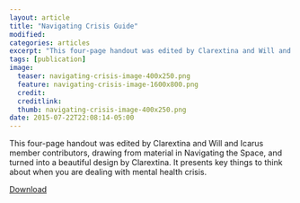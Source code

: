 ```yaml
---
layout: article
title: "Navigating Crisis Guide"
modified:
categories: articles
excerpt: "This four-page handout was edited by Clarextina and Will and Icarus member contributors, drawing from material in Navigating the Space, and turned into a beautiful design by Clarextina. It presents key things to think about when you are dealing with mental health crisis."
tags: [publication]
image:
  teaser: navigating-crisis-image-400x250.png
  feature: navigating-crisis-image-1600x800.png
  credit: 
  creditlink: 
  thumb: navigating-crisis-image-400x250.png
date: 2015-07-22T22:08:14-05:00
---
```


This four-page handout was edited by Clarextina and Will and Icarus member contributors, drawing from material in Navigating the Space, and turned into a beautiful design by Clarextina. It presents key things to think about when you are dealing with mental health crisis.

[Download](http://theicarusproject.net/files/IcarusNavigatingCrisisHandoutLarge05-09.pdf)